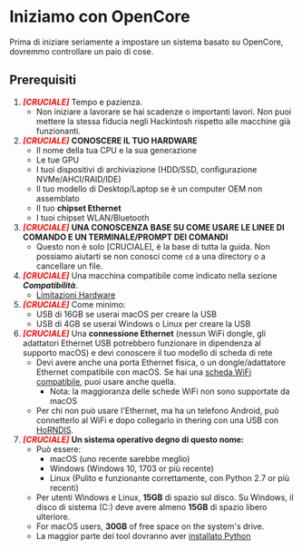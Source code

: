 # Iniziamo con OpenCore

Prima di iniziare seriamente a impostare un sistema basato su OpenCore, dovremmo controllare un paio di cose.

## Prerequisiti

1. <span style="color:red">_**[CRUCIALE]**_</span> Tempo e pazienza.
   * Non iniziare a lavorare se hai scadenze o importanti lavori. Non puoi mettere la stessa fiducia negli Hackintosh rispetto alle macchine già funzionanti.
2. <span style="color:red">_**[CRUCIALE]**_</span> **CONOSCERE IL TUO HARDWARE**
   * Il nome della tua CPU e la sua generazione
   * Le tue GPU
   * I tuoi dispositivi di archiviazione (HDD/SSD, configurazione NVMe/AHCI/RAID/IDE)
   * Il tuo modello di Desktop/Laptop se è un computer OEM non assemblato
   * Il tuo **chipset Ethernet**
   * I tuoi chipset WLAN/Bluetooth
3. <span style="color:red">_**[CRUCIALE]**_</span> **UNA CONOSCENZA BASE SU COME USARE LE LINEE DI COMANDO E UN TERMINALE/PROMPT DEI COMANDI**
   * Questo non è solo [CRUCIALE], è la base di tutta la guida. Non possiamo aiutarti se non conosci come `cd` a una directory o a cancellare un file.
4. <span style="color:red">_**[CRUCIALE]**_</span> Una macchina compatibile come indicato nella sezione _**Compatibilità**_.
   * [Limitazioni Hardware](macos-limits.md)
5. <span style="color:red">_**[CRUCIALE]**_</span> Come minimo:
   * USB di 16GB se userai macOS per creare la USB
   * USB di 4GB se userai Windows o Linux per creare la USB
6. <span style="color:red">_**[CRUCIALE]**_</span> Una **connessione Ethernet** (nessun WiFi dongle, gli adattatori Ethernet USB potrebbero funzionare in dipendenza al supporto macOS) e devi conoscere il tuo modello di scheda di rete
   * Devi avere anche una porta Ethernet fisica, o un dongle/adattatore Ethernet compatibile con macOS. Se hai una [scheda WiFi compatibile](https://dortania.github.io/Wireless-Buyers-Guide/), puoi usare anche quella.
     * Nota: la maggioranza delle schede WiFi non sono supportate da macOS
   * Per chi non può usare l'Ethernet, ma ha un telefono Android, può connetterlo al WiFi e dopo collegarlo in thering con una USB con [HoRNDIS](https://joshuawise.com/horndis#available_versions).
7. <span style="color:red">_**[CRUCIALE]**_</span> **Un sistema operativo degno di questo nome:**
   * Può essere:
     * macOS (uno recente sarebbe meglio)
     * Windows (Windows 10, 1703 or più recente)
     * Linux (Pulito e funzionante correttamente, con Python 2.7 or più recenti)
   * Per utenti Windows e Linux, **15GB** di spazio sul disco. Su Windows, il disco di sistema (C:) deve avere almeno **15GB** di spazio libero ulteriore.
   * For macOS users, **30GB** of free space on the system's drive.
   * La maggior parte dei tool dovranno aver [installato Python](https://www.python.org/downloads/)
